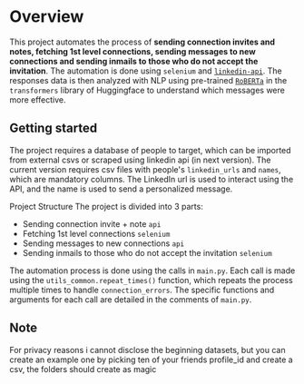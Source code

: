 # Overview
This project automates the process of **sending connection invites and notes, fetching 1st level connections, sending messages to new connections and sending inmails to those who do not accept the invitation**. The automation is done using `selenium` and [`linkedin-api`](https://github.com/tomquirk/linkedin-api). The responses data is then analyzed with NLP using pre-trained [`RoBERTa`](https://huggingface.co/docs/transformers/model_doc/roberta) in the `transformers` library of Huggingface to understand which messages were more effective.


## Getting started
The project requires a database of people to target, which can be imported from external csvs or scraped using linkedin api (in next version). The current version requires csv files with people's `linkedin_urls` and `names`, which are mandatory columns. The LinkedIn url is used to interact using the API, and the name is used to send a personalized message.

Project Structure
The project is divided into 3 parts:

- Sending connection invite + note `api`
- Fetching 1st level connections `selenium`
- Sending messages to new connections `api`
- Sending inmails to those who do not accept the invitation `selenium`

The automation process is done using the calls in `main.py`. Each call is made using the `utils_common.repeat_times()` function, which repeats the process multiple times to handle `connection_errors`. The specific functions and arguments for each call are detailed in the comments of `main.py`.

## Note
For privacy reasons i cannot disclose the beginning datasets, but you can create an example one by picking ten of your friends profile_id and create a csv, the folders should create as magic
